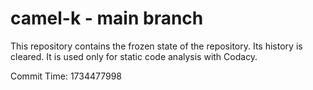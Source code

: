# camel-k - main branch

This repository contains the frozen state of the repository.
Its history is cleared. It is used only for static code
analysis with Codacy.

Commit Time: 1734477998